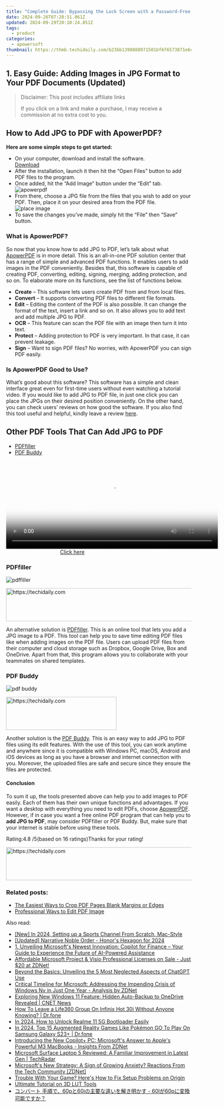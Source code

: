 ```yaml
---
title: "Complete Guide: Bypassing the Lock Screen with a Password-Free Restore on Your iPhone"
date: 2024-09-26T07:28:51.061Z
updated: 2024-09-29T20:10:24.851Z
tags:
  - product
categories:
  - apowersoft
thumbnail: https://thmb.techidaily.com/b23bb1390888971501bf6f6573871e6ccaea8d6852036dd6da2c0d0c4b8e66aa.jpg
---
```


## 1. Easy Guide: Adding Images in JPG Format to Your PDF Documents (Updated)

>  Disclaimer: This post includes affiliate links
>
>  If you click on a link and make a purchase, I may receive a commission at no extra cost to you.
>

## How to Add JPG to PDF with ApowerPDF?

**Here are some simple steps to get started:**

* On your computer, download and install the software.  
[Download](https://tools.techidaily.com/apowersoft/products/)
* After the installation, launch it then hit the “Open Files” button to add PDF files to the program.
* Once added, hit the “Add Image” button under the “Edit” tab.  
![apowerpdf](https://www.apowersoft.com//webusupload.aoscdn.com/apowercom/wp-content/uploads/2020/07/add-image.jpg.webp)
* From there, choose a JPG file from the files that you wish to add on your PDF. Then, place it on your desired area from the PDF file.  
![place image](https://www.apowersoft.com//webusupload.aoscdn.com/apowercom/wp-content/uploads/2020/07/place-jpg.jpg.webp)
* To save the changes you’ve made, simply hit the “File” then “Save” button.

### What is ApowerPDF?

So now that you know how to add JPG to PDF, let’s talk about what [ApowerPDF](https://tools.techidaily.com/apowersoft/apower-pdf/) is in more detail. This is an all-in-one PDF solution center that has a range of simple and advanced PDF functions. It enables users to add images in the PDF conveniently. Besides that, this software is capable of creating PDF, converting, editing, signing, merging, adding protection, and so on. To elaborate more on its functions, see the list of functions below.

* **Create** – This software lets users create PDF from and from local files.
* **Convert** – It supports converting PDF files to different file formats.
* **Edit**  – Editing the content of the PDF is also possible. It can change the format of the text, insert a link and so on. It also allows you to add text and add multiple JPG to PDF.
* **OCR** – This feature can scan the PDF file with an image then turn it into text.
* **Protect** – Adding protection to PDF is very important. In that case, it can prevent leakage.
* **Sign** – Want to sign PDF files? No worries, with ApowerPDF you can sign PDF easily.

### Is ApowerPDF Good to Use?

What’s good about this software? This software has a simple and clean interface great even for first-time users without even watching a tutorial video. If you would like to add JPG to PDF file, in just one click you can place the JPGs on their desired position conveniently. On the other hand, you can check users’ reviews on how good the software. If you also find this tool useful and helpful, kindly leave a review [here](https://www.g2crowd.com/products/apowerpdf/reviews).

## Other PDF Tools That Can Add JPG to PDF

* [PDFfiller](https://tools.techidaily.com/apowersoft/products/)
* [PDF Buddy](https://tools.techidaily.com/apowersoft/products/)

<!-- affiliate ads begin -->
<span id="1938141">
					<video width="576" height="240" style="cursor:pointer"
           poster="//a.impactradius-go.com/display-clicktoplayimage/1938141.png"
           onclick="if(!this.playClicked){this.play();this.setAttribute('controls',true);this.playClicked=true;}">
	   <source src="//a.impactradius-go.com/display-ad/22993-1938141">
	   <img src="//a.impactradius-go.com/display-clicktoplayimage/1938141.png" style="border: none; height: 100%; width: 100%; object-fit: contain">
	</video>
	<div style="width:360px;text-align:center"><a href="javascript:window.open(decodeURIComponent('https%3A%2F%2Fhomestyler.sjv.io%2Fc%2F5597632%2F1938141%2F22993'), '_blank');void(0);">Click here</a></div>
</span>
<img height="0" width="0" src="https://imp.pxf.io/i/5597632/1938141/22993" style="position:absolute;visibility:hidden;" border="0" />
<!-- affiliate ads end -->

### PDFfiller

![pdffiller](https://www.apowersoft.com//webusupload.aoscdn.com/apowercom/wp-content/uploads/2020/07/add-image-pdffiller.jpg.webp)

<!-- affiliate ads begin -->
<a href="https://appsumo.8odi.net/c/5597632/2068412/7443" target="_top" id="2068412">
  <img src="//a.impactradius-go.com/display-ad/7443-2068412" border="0" alt="https://techidaily.com" width="728" height="90"/>
</a>
<img height="0" width="0" src="https://appsumo.8odi.net/i/5597632/2068412/7443" style="position:absolute;visibility:hidden;" border="0" />
<!-- affiliate ads end -->

An alternative solution is [PDFfiller](https://www.pdffiller.com/en/categories/add-image.htm). This is an online tool that lets you add a JPG image to a PDF. This tool can help you to save time editing PDF files like when adding images on the PDF file. Users can upload PDF files from their computer and cloud storage such as Dropbox, Google Drive, Box and OneDrive. Apart from that, this program allows you to collaborate with your teammates on shared templates.

### PDF Buddy

![pdf buddy](https://www.apowersoft.com//webusupload.aoscdn.com/apowercom/wp-content/uploads/2020/07/add-jpg-using-pdfbuddy.jpg.webp)

<!-- affiliate ads begin -->
<a href="https://aligracehair.sjv.io/c/5597632/2016165/19272" target="_top" id="2016165">
  <img src="//a.impactradius-go.com/display-ad/19272-2016165" border="0" alt="https://techidaily.com" width="300" height="90"/>
</a>
<img height="0" width="0" src="https://aligracehair.sjv.io/i/5597632/2016165/19272" style="position:absolute;visibility:hidden;" border="0" />
<!-- affiliate ads end -->

Another solution is the [PDF Buddy](https://www.pdfbuddy.com/how-to/add-image-to-pdf). This is an easy way to add JPG to PDF files using its edit features. With the use of this tool, you can work anytime and anywhere since it is compatible with Windows PC, macOS, Android and iOS devices as long as you have a browser and internet connection with you. Moreover, the uploaded files are safe and secure since they ensure the files are protected.

#### Conclusion

To sum it up, the tools presented above can help you to add images to PDF easily. Each of them has their own unique functions and advantages. If you want a desktop with everything you need to edit PDFs, choose [ApowerPDF](https://tools.techidaily.com/apowersoft/apower-pdf/). However, if in case you want a free online PDF program that can help you to **add JPG to PDF**, may consider PDFfiller or PDF Buddy. But, make sure that your internet is stable before using these tools.

Rating:4.8 /5(based on 16 ratings)Thanks for your rating!

<!-- affiliate ads begin -->
<a href="https://appsumo.8odi.net/c/5597632/2105860/7443" target="_top" id="2105860">
  <img src="//a.impactradius-go.com/display-ad/7443-2105860" border="0" alt="https://techidaily.com" width="728" height="90"/>
</a>
<img height="0" width="0" src="https://appsumo.8odi.net/i/5597632/2105860/7443" style="position:absolute;visibility:hidden;" border="0" />
<!-- affiliate ads end -->

### Related posts:

* [The Easiest Ways to Crop PDF Pages Blank Margins or Edges](https://tools.techidaily.com/apowersoft/apower-pdf/)
* [Professional Ways to Edit PDF Image](https://tools.techidaily.com/apowersoft/apower-pdf/)

<ins class="adsbygoogle"
     style="display:block"
     data-ad-format="autorelaxed"
     data-ad-client="ca-pub-7571918770474297"
     data-ad-slot="1223367746"></ins>

<ins class="adsbygoogle"
     style="display:block"
     data-ad-client="ca-pub-7571918770474297"
     data-ad-slot="8358498916"
     data-ad-format="auto"
     data-full-width-responsive="true"></ins>

<span class="atpl-alsoreadstyle">Also read:</span>
<div><ul>
<li><a href="https://youtube-lab.techidaily.com/n-2024-setting-up-a-sports-channel-from-scratch-mac-style/"><u>[New] In 2024, Setting up a Sports Channel From Scratch, Mac-Style</u></a></li>
<li><a href="https://fox-links.techidaily.com/updated-narrative-noble-order-honors-hexagon-for-2024/"><u>[Updated] Narrative Noble Order - Honor's Hexagon for 2024</u></a></li>
<li><a href="https://win-great.techidaily.com/1-unveiling-microsofts-newest-innovation-copilot-for-finance-your-guide-to-experience-the-future-of-ai-powered-assistance/"><u>1. Unveiling Microsoft's Newest Innovation: Copilot for Finance – Your Guide to Experience the Future of AI-Powered Assistance</u></a></li>
<li><a href="https://win-great.techidaily.com/affordable-microsoft-project-and-visio-professional-licenses-on-sale-just-20-at-zdnet/"><u>Affordable Microsoft Project & Visio Professional Licenses on Sale - Just $20 at ZDNet!</u></a></li>
<li><a href="https://tech-hub.techidaily.com/beyond-the-basics-unveiling-the-5-most-neglected-aspects-of-chatgpt-use/"><u>Beyond the Basics: Unveiling the 5 Most Neglected Aspects of ChatGPT Use</u></a></li>
<li><a href="https://win-great.techidaily.com/critical-timeline-for-microsoft-addressing-the-impending-crisis-of-windows-nv-in-just-one-year-analysis-by-zdnet/"><u>Critical Timeline for Microsoft: Addressing the Impending Crisis of Windows Nv in Just One Year - Analysis by ZDNet</u></a></li>
<li><a href="https://win-great.techidaily.com/exploring-new-windows-11-feature-hidden-auto-backup-to-onedrive-revealed-cnet-news/"><u>Exploring New Windows 11 Feature: Hidden Auto-Backup to OneDrive Revealed | CNET News</u></a></li>
<li><a href="https://fix-guide.techidaily.com/how-to-leave-a-life360-group-on-infinix-hot-30i-without-anyone-knowing-drfone-by-drfone-virtual-android/"><u>How To Leave a Life360 Group On Infinix Hot 30i Without Anyone Knowing? | Dr.fone</u></a></li>
<li><a href="https://easy-unlock-android.techidaily.com/in-2024-how-to-unlock-realme-11-5g-bootloader-easily-by-drfone-android/"><u>In 2024, How to Unlock Realme 11 5G Bootloader Easily</u></a></li>
<li><a href="https://change-location.techidaily.com/in-2024-top-15-augmented-reality-games-like-pokemon-go-to-play-on-samsung-galaxy-s23plus-drfone-by-drfone-virtual-android/"><u>In 2024, Top 15 Augmented Reality Games Like Pokémon GO To Play On Samsung Galaxy S23+ | Dr.fone</u></a></li>
<li><a href="https://win-great.techidaily.com/introducing-the-new-copilotplus-pc-microsofts-answer-to-apples-powerful-m3-macbooks-insights-from-zdnet/"><u>Introducing the New Copilot+ PC: Microsoft's Answer to Apple's Powerful M3 MacBooks - Insights From ZDNet</u></a></li>
<li><a href="https://win-great.techidaily.com/microsoft-surface-laptop-5-reviewed-a-familiar-improvement-in-latest-gen-techradar/"><u>Microsoft Surface Laptop 5 Reviewed: A Familiar Improvement in Latest Gen | TechRadar</u></a></li>
<li><a href="https://win-great.techidaily.com/microsofts-new-strategy-a-sign-of-growing-anxiety-reactions-from-the-tech-community-zdnet/"><u>Microsoft's New Strategy: A Sign of Growing Anxiety? Reactions From the Tech Community [ZDNet]</u></a></li>
<li><a href="https://win-howtos.techidaily.com/trouble-with-your-game-heres-how-to-fix-setup-problems-on-origin/"><u>Trouble With Your Game? Here's How to Fix Setup Problems on Origin</u></a></li>
<li><a href="https://extra-resources.techidaily.com/ultimate-tutorial-on-3d-lut-tools/"><u>Ultimate Tutorial on 3D LUT Tools</u></a></li>
<li><a href="https://some-knowledge.techidaily.com/60p60i-60i60p/"><u>コンバート 手順で、60pと60iの主要な違いを解き明かす - 60Iが60pに変換可能ですか？</u></a></li>
</ul></div>

